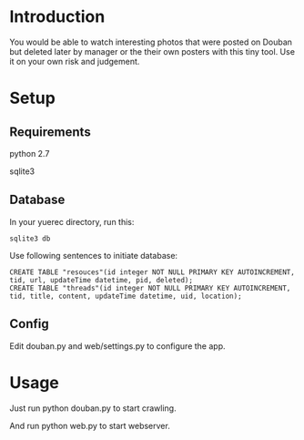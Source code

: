 # Introduction

You would be able to watch interesting photos that were posted on Douban but deleted later by manager or the their own posters with this tiny tool. Use it on your own risk and judgement. 

# Setup
## Requirements
python 2.7

sqlite3

## Database
In your yuerec directory, run this:
```
sqlite3 db
```

Use following sentences to initiate database:
```
CREATE TABLE "resouces"(id integer NOT NULL PRIMARY KEY AUTOINCREMENT, tid, url, updateTime datetime, pid, deleted);
CREATE TABLE "threads"(id integer NOT NULL PRIMARY KEY AUTOINCREMENT, tid, title, content, updateTime datetime, uid, location);
```
## Config
Edit douban.py and web/settings.py to configure the app.

# Usage
Just run python douban.py to start crawling.

And run python web.py to start webserver.
